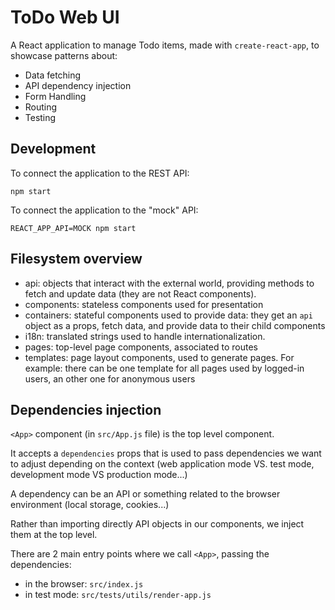 # ToDo Web UI

A React application to manage Todo items, made with `create-react-app`, to showcase patterns about:

- Data fetching
- API dependency injection
- Form Handling
- Routing
- Testing

## Development

To connect the application to the REST API:

```
npm start
```

To connect the application to the "mock" API:

```
REACT_APP_API=MOCK npm start
```

## Filesystem overview

- api: objects that interact with the external world, providing methods to fetch and update data (they are not React components).
- components: stateless components used for presentation
- containers: stateful components used to provide data: they get an `api` object as a props, fetch data, and provide data to their child components
- i18n: translated strings used to handle internationalization.
- pages: top-level page components, associated to routes
- templates: page layout components, used to generate pages. For example: there can be one template for all pages used by logged-in users, an other one for anonymous users

## Dependencies injection

`<App>` component (in `src/App.js` file) is the top level component.

It accepts a `dependencies` props that is used to pass dependencies we want to adjust depending on the context (web application mode VS. test mode, development mode VS production mode...)

A dependency can be an API or something related to the browser environment (local storage, cookies...)

Rather than importing directly API objects in our components, we inject them at the top level.

There are 2 main entry points where we call `<App>`, passing the dependencies:

- in the browser: `src/index.js`
- in test mode: `src/tests/utils/render-app.js`
